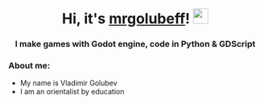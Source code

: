 <h1 align="center">
  Hi, it's <a href="https://mrgolubeff.t.me/" target="_blank">mrgolubeff</a>!
  <img src="https://emoji.aranja.com/static/emoji-data/img-apple-160/1f680.png" height="30"/>
</h1>
<h3 align="center">
  I make games with Godot engine, code in Python & GDScript
</h3>

### About me:
- My name is Vladimir Golubev
- I am an orientalist by education
